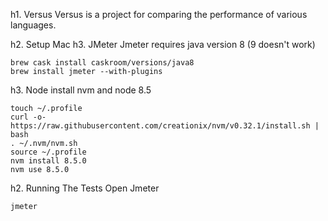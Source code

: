 h1. Versus
Versus is a project for comparing the performance of various languages.

h2. Setup Mac
h3. JMeter
Jmeter requires java version 8 (9 doesn't work)
```
brew cask install caskroom/versions/java8
brew install jmeter --with-plugins
```

h3. Node
install nvm and node 8.5

```
touch ~/.profile
curl -o- https://raw.githubusercontent.com/creationix/nvm/v0.32.1/install.sh | bash
. ~/.nvm/nvm.sh
source ~/.profile
nvm install 8.5.0
nvm use 8.5.0
```

h2. Running The Tests
Open Jmeter
```
jmeter
```

